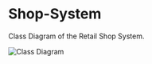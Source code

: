 # Shop-System

Class Diagram of the Retail Shop System.

![Class Diagram](https://user-images.githubusercontent.com/130489863/232653527-697d5d98-4b83-4ec6-a28c-549b7ae7e626.svg)
